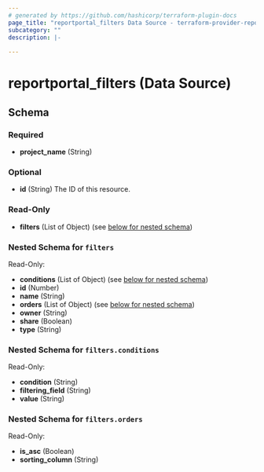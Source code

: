 ```yaml
---
# generated by https://github.com/hashicorp/terraform-plugin-docs
page_title: "reportportal_filters Data Source - terraform-provider-report-portal"
subcategory: ""
description: |-
  
---
```


# reportportal_filters (Data Source)





<!-- schema generated by tfplugindocs -->
## Schema

### Required

- **project_name** (String)

### Optional

- **id** (String) The ID of this resource.

### Read-Only

- **filters** (List of Object) (see [below for nested schema](#nestedatt--filters))

<a id="nestedatt--filters"></a>
### Nested Schema for `filters`

Read-Only:

- **conditions** (List of Object) (see [below for nested schema](#nestedobjatt--filters--conditions))
- **id** (Number)
- **name** (String)
- **orders** (List of Object) (see [below for nested schema](#nestedobjatt--filters--orders))
- **owner** (String)
- **share** (Boolean)
- **type** (String)

<a id="nestedobjatt--filters--conditions"></a>
### Nested Schema for `filters.conditions`

Read-Only:

- **condition** (String)
- **filtering_field** (String)
- **value** (String)


<a id="nestedobjatt--filters--orders"></a>
### Nested Schema for `filters.orders`

Read-Only:

- **is_asc** (Boolean)
- **sorting_column** (String)


